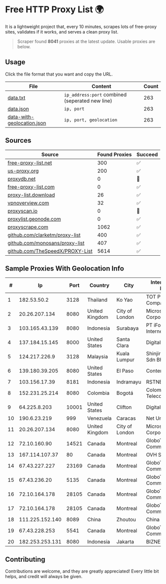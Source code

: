 
# Free HTTP Proxy List 🌍

It is a lightweight project that, every 10 minutes, scrapes lots of free-proxy sites, validates if it works, and serves a clean proxy list.


> Scraper found **8041** proxies at the latest update. Usable proxies are below.

## Usage

Click the file format that you want and copy the URL.


|File|Content|Count|
|----|-------|-----|
|[data.txt](https://raw.githubusercontent.com/themiralay/Proxy-List-World/master/data.txt)|`ip_address:port` combined (seperated new line)|263|
|[data.json](https://raw.githubusercontent.com/themiralay/Proxy-List-World/master/data.json)|`ip, port`|263|
|[data-with-geolocation.json](https://raw.githubusercontent.com/themiralay/Proxy-List-World/master/data-with-geolocation.json)|`ip, port, geolocation`|263|

## Sources

|Source|Found Proxies|Succeed|
|------|-------------|-------|
|[free-proxy-list.net](https://free-proxy-list.net)|300|✅|
|[us-proxy.org](https://www.us-proxy.org)|200|✅|
|[proxydb.net](http://proxydb.net)|0|🚫|
|[free-proxy-list.com](https://free-proxy-list.com/?page=&port=&type%5B%5D=http&type%5B%5D=https&up_time=0&search=Search)|0|✅|
|[proxy-list.download](https://www.proxy-list.download/HTTP)|26|✅|
|[vpnoverview.com](https://vpnoverview.com/privacy/anonymous-browsing/free-proxy-servers)|32|✅|
|[proxyscan.io](https://www.proxyscan.io)|0|🚫|
|[proxylist.geonode.com](https://proxylist.geonode.com/api/proxy-list?limit=300&page=1&sort_by=lastChecked&sort_type=desc&protocols=http,https)|0|✅|
|[proxyscrape.com](https://api.proxyscrape.com/v2/?request=displayproxies&protocol=http&timeout=10000&country=all&ssl=all&anonymity=all)|1062|✅|
|[github.com/clarketm/proxy-list](https://raw.githubusercontent.com/clarketm/proxy-list/master/proxy-list-raw.txt)|400|✅|
|[github.com/monosans/proxy-list](https://raw.githubusercontent.com/monosans/proxy-list/main/proxies/http.txt)|407|✅|
|[github.com/TheSpeedX/PROXY-List](https://raw.githubusercontent.com/TheSpeedX/PROXY-List/master/http.txt)|5614|✅|


## Sample Proxies With Geolocation Info

|#|Ip|Port|Country|City|Internet Service Provider|
|-|--|----|-------|----|-------------------------|
|1|182.53.50.2|3128|Thailand|Ko Yao|TOT Public Company Limited|
|2|20.26.207.134|8080|United Kingdom|City of London|Microsoft Corporation|
|3|103.165.43.139|8080|Indonesia|Surabaya|PT iForte Global Internet|
|4|137.184.15.145|8000|United States|Santa Clara|DigitalOcean, LLC|
|5|124.217.226.9|3128|Malaysia|Kuala Lumpur|Shinjiru Technology Sdn Bhd|
|6|139.180.39.205|8080|United States|El Paso|Conterra|
|7|103.156.17.39|8181|Indonesia|Indramayu|RSTNET|
|8|152.231.25.214|8080|Colombia|Bogotá|Colombiatel Telecomunicaciones|
|9|64.225.8.203|10001|United States|Clifton|DigitalOcean, LLC|
|10|190.6.23.219|999|Venezuela|Caracas|Net Uno|
|11|20.26.207.134|8080|United Kingdom|City of London|Microsoft Corporation|
|12|72.10.160.90|14521|Canada|Montreal|GloboTech Communications|
|13|167.114.107.37|80|Canada|Montreal|OVH SAS|
|14|67.43.227.227|23169|Canada|Montreal|GloboTech Communications|
|15|67.43.236.20|5135|Canada|Montreal|GloboTech Communications|
|16|72.10.164.178|28105|Canada|Montreal|GloboTech Communications|
|17|72.10.164.178|28105|Canada|Montreal|GloboTech Communications|
|18|111.225.152.140|8089|China|Zhoutou|China Telecom|
|19|67.43.228.253|5541|Canada|Montreal|GloboTech Communications|
|20|182.253.253.131|8080|Indonesia|Jakarta|BIZNET|



## Contributing

Contributions are welcome, and they are greatly appreciated! Every
little bit helps, and credit will always be given.

